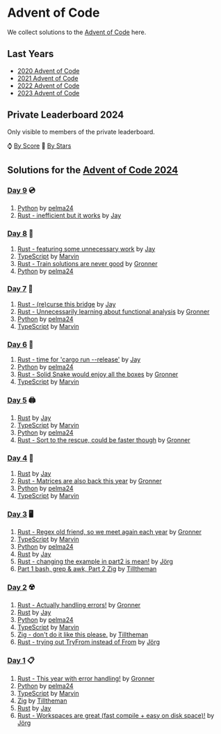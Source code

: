 # Advent of Code

We collect solutions to the [Advent of Code](https://adventofcode.com/) here.

## Last Years

- [2020 Advent of Code](2020.md)
- [2021 Advent of Code](2021.md)
- [2022 Advent of Code](2022.md)
- [2023 Advent of Code](2023.md)

## Private Leaderboard 2024

Only visible to members of the private leaderboard.

⌚ [By Score](https://adventofcode.com/2024/leaderboard/private/view/635843?order=local_score)
🌟 [By Stars](https://adventofcode.com/2024/leaderboard/private/view/635843?order=stars)

## Solutions for the [Advent of Code 2024](https://adventofcode.com/2024)


### [Day 9](https://adventofcode.com/2024/day/9) 💿

1. [Python](https://github.com/pelma24/AdventOfCode/blob/master/2024/day9.py) by [pelma24]
1. [Rust - inefficient but it works](https://github.com/Scyak/aoc-2024/blob/main/src/days/day09.rs) by [Jay]

### [Day 8](https://adventofcode.com/2024/day/8) 📡

1. [Rust - featuring some unnecessary work](https://github.com/Scyak/aoc-2024/blob/main/src/days/day08.rs) by [Jay]
1. [TypeScript](https://github.com/wrngwrld/advent-of-code/blob/master/aoc2024/src/day08/index.ts) by [Marvin]
1. [Rust - Train solutions are never good](https://github.com/Gronner/aoc-2024/blob/master/src/day8/mod.rs) by [Gronner]
1. [Python](https://github.com/pelma24/AdventOfCode/blob/master/2024/day8.py) by [pelma24]

### [Day 7](https://adventofcode.com/2024/day/7) 🌉

1. [Rust - (re)curse this bridge](https://github.com/Scyak/aoc-2024/blob/main/src/days/day07.rs) by [Jay]
1. [Rust - Unnecessarily learning about functional analysis](https://github.com/Gronner/aoc-2024/blob/master/src/day7/mod.rs) by [Gronner]
1. [Python](https://github.com/pelma24/AdventOfCode/blob/master/2024/day7.py) by [pelma24]
1. [TypeScript](https://github.com/wrngwrld/advent-of-code/blob/master/aoc2024/src/day07/index.ts) by [Marvin]

### [Day 6](https://adventofcode.com/2024/day/6) 👮

1. [Rust - time for 'cargo run --release'](https://github.com/Scyak/aoc-2024/blob/main/src/days/day06.rs) by [Jay]
1. [Python](https://github.com/pelma24/AdventOfCode/blob/master/2024/day6.py) by [pelma24]
1. [Rust - Solid Snake would enjoy all the boxes](https://github.com/Gronner/aoc-2024/blob/master/src/day6/mod.rs) by [Gronner]
1. [TypeScript](https://github.com/wrngwrld/advent-of-code/blob/master/aoc2024/src/day06/index.ts) by [Marvin]

### [Day 5](https://adventofcode.com/2024/day/5) 🖨️

1. [Rust](https://github.com/Scyak/aoc-2024/blob/main/src/days/day05.rs) by [Jay]
1. [TypeScript](https://github.com/wrngwrld/advent-of-code/blob/master/aoc2024/src/day05/index.ts) by [Marvin]
1. [Python](https://github.com/pelma24/AdventOfCode/blob/master/2024/day5.py) by [pelma24]
1. [Rust - Sort to the rescue, could be faster though](https://github.com/Gronner/aoc-2024/blob/master/src/day5/mod.rs) by [Gronner]

### [Day 4](https://adventofcode.com/2024/day/4) 🔎

1. [Rust](https://github.com/Scyak/aoc-2024/blob/main/src/days/day04.rs) by [Jay]
1. [Rust - Matrices are also back this year](https://github.com/Gronner/aoc-2024/blob/master/src/day4/mod.rs) by [Gronner]
1. [Python](https://github.com/pelma24/AdventOfCode/blob/master/2024/day4.py) by [pelma24]
1. [TypeScript](https://github.com/wrngwrld/advent-of-code/blob/master/aoc2024/src/day04/index.ts) by [Marvin]

### [Day 3](https://adventofcode.com/2024/day/3) 🖥️

1. [Rust - Regex old friend, so we meet again each year](https://github.com/Gronner/aoc-2024/blob/master/src/day3/mod.rs) by [Gronner]
1. [TypeScript](https://github.com/wrngwrld/advent-of-code/blob/master/aoc2024/src/day03/index.ts) by [Marvin]
1. [Python](https://github.com/pelma24/AdventOfCode/blob/master/2024/day3.py) by [pelma24]
1. [Rust](https://github.com/Scyak/aoc-2024/blob/main/src/days/day03.rs) by [Jay]
1. [Rust - changing the example in part2 is mean!](https://github.com/jgpr-code/aoc/blob/main/2024/rust/day03/src/main.rs) by [Jörg]
1. [Part 1 bash, grep & awk, Part 2 Zig](https://github.com/Tilltheman/AoC24/tree/main/day3) by [Tilltheman]

### [Day 2](https://adventofcode.com/2024/day/2) ☢️

1. [Rust - Actually handling errors!](https://github.com/Gronner/aoc-2024/blob/master/src/day2/mod.rs) by [Gronner]
1. [Rust](https://github.com/Scyak/aoc-2024/blob/main/src/days/day02.rs) by [Jay]
1. [Python](https://github.com/pelma24/AdventOfCode/blob/master/2024/day2.py) by [pelma24]
1. [TypeScript](https://github.com/wrngwrld/advent-of-code/blob/master/aoc2024/src/day02/index.ts) by [Marvin]
1. [Zig - don't do it like this please.](https://github.com/Tilltheman/AoC24/tree/main/day2) by [Tilltheman]
1. [Rust - trying out TryFrom instead of From](https://github.com/jgpr-code/aoc/blob/main/2024/rust/day02/src/main.rs) by [Jörg]

### [Day 1](https://adventofcode.com/2024/day/1) 📋

1. [Rust - This year with error handling!](https://github.com/Gronner/aoc-2024/blob/master/src/day1/mod.rs) by [Gronner]
1. [Python](https://github.com/pelma24/AdventOfCode/blob/master/2024/day1.py) by [pelma24]
1. [TypeScript](https://github.com/wrngwrld/advent-of-code/blob/master/aoc2024/src/day01/index.ts) by [Marvin]
1. [Zig](https://github.com/Tilltheman/AoC24/tree/main/day1) by [Tilltheman]
1. [Rust](https://github.com/Scyak/aoc-2024/blob/main/src/days/day01.rs) by [Jay]
1. [Rust - Workspaces are great (fast compile + easy on disk space)!](https://github.com/jgpr-code/aoc/blob/main/2024/rust/day01/src/main.rs) by [Jörg]

[Gronner]: https://github.com/Gronner
[pelma24]: https://github.com/pelma24
[Marvin]: https://github.com/wrngwrld
[Tilltheman]: https://github.com/Tilltheman
[Jay]: https://github.com/Scyak
[Jörg]: https://github.com/jgpr-code
